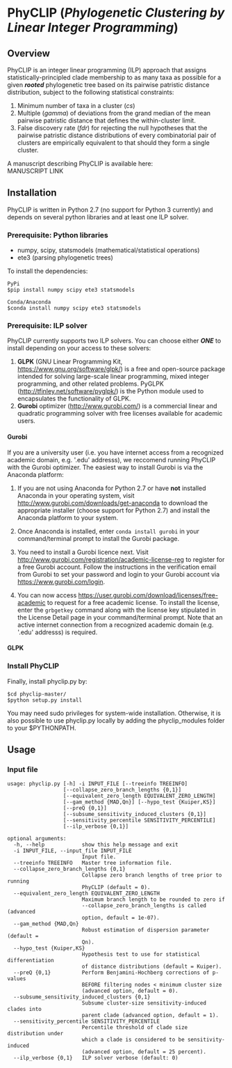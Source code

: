 # PhyCLIP (_Phylogenetic Clustering by Linear Integer Programming_)

## Overview

PhyCLIP is an integer linear programming (ILP) approach that assigns statistically-principled clade membership to as many taxa as possible for a given **_rooted_** phylogenetic tree based on its pairwise patristic distance distribution, subject to the following statistical constraints: 
1. Minimum number of taxa in a cluster (_cs_)
2. Multiple (_gamma_) of deviations from the grand median of the mean pairwise patristic distance that defines the within-cluster limit.
3. False discovery rate (_fdr_) for rejecting the null hypotheses that the pairwise patristic distance distributions of every combinatorial pair of clusters are empirically equivalent to that should they form a single cluster.

A manuscript describing PhyCLIP is available here:  
MANUSCRIPT LINK

## Installation
PhyCLIP is written in Python 2.7 (no support for Python 3 currently) and depends on several python libraries and at least one ILP solver.  

### Prerequisite: Python libraries    

* numpy, scipy, statsmodels  (mathematical/statistical operations)
* ete3 (parsing phylogenetic trees) 

To install the dependencies: 
```
PyPi
$pip install numpy scipy ete3 statsmodels

Conda/Anaconda
$conda install numpy scipy ete3 statsmodels
```
### Prerequisite: ILP solver 
PhyCLIP currently supports two ILP solvers. You can choose either **_ONE_** to install depending on your access to these solvers: 

1. **GLPK** (GNU Linear Programming Kit, https://www.gnu.org/software/glpk/) is a free and open-source package intended for solving large-scale linear programming, mixed integer programming, and other related problems. PyGLPK (http://tfinley.net/software/pyglpk/) is the Python module used to encapsulates the functionality of GLPK. 
2. **Gurobi** optimizer (http://www.gurobi.com/) is a commercial linear and quadratic programming solver with free licenses available for academic users.

#### Gurobi
If you are a university user (i.e. you have internet access from a recognized academic domain, e.g. '.edu' addresss), we reccomend running PhyCLIP with the Gurobi optimizer. The easiest way to install Gurobi is via the Anaconda platform:  

1. If you are not using Anaconda for Python 2.7 or have **not** installed Anaconda in your operating system, visit http://www.gurobi.com/downloads/get-anaconda to download the appropriate installer (choose support for Python 2.7) and install the Anaconda platform to your system. 

2. Once Anaconda is installed, enter ```conda install gurobi``` in your command/terminal prompt to install the Gurobi package. 

3. You need to install a Gurobi licence next. Visit http://www.gurobi.com/registration/academic-license-reg to register for a free Gurobi account. Follow the instructions in the verification email from Gurobi to set your password and login to your Gurobi account via https://www.gurobi.com/login. 

4. You can now access https://user.gurobi.com/download/licenses/free-academic to request for a free academic license. To install the license, enter the ```grbgetkey``` command along with the license key stipulated in the License Detail page in your command/terminal prompt. Note that an active internet connection from a recognized academic domain (e.g. '.edu' addresss) is required. 

#### GLPK

### Install PhyCLIP 

Finally, install phyclip.py by: 
```
$cd phyclip-master/ 
$python setup.py install
```
You may need sudo privileges for system-wide installation. Otherwise, it is also possible to use phyclip.py locally by adding the phyclip_modules folder to your $PYTHONPATH.

## Usage 

### Input file

```
usage: phyclip.py [-h] -i INPUT_FILE [--treeinfo TREEINFO]
                  [--collapse_zero_branch_lengths {0,1}]
                  [--equivalent_zero_length EQUIVALENT_ZERO_LENGTH]
                  [--gam_method {MAD,Qn}] [--hypo_test {Kuiper,KS}]
                  [--preQ {0,1}]
                  [--subsume_sensitivity_induced_clusters {0,1}]
                  [--sensitivity_percentile SENSITIVITY_PERCENTILE]
                  [--ilp_verbose {0,1}]

optional arguments:
  -h, --help            show this help message and exit
  -i INPUT_FILE, --input_file INPUT_FILE
                        Input file.
  --treeinfo TREEINFO   Master tree information file.
  --collapse_zero_branch_lengths {0,1}
                        Collapse zero branch lengths of tree prior to running
                        PhyCLIP (default = 0).
  --equivalent_zero_length EQUIVALENT_ZERO_LENGTH
                        Maximum branch length to be rounded to zero if
                        --collapse_zero_branch_lengths is called (advanced
                        option, default = 1e-07).
  --gam_method {MAD,Qn}
                        Robust estimation of dispersion parameter (default =
                        Qn).
  --hypo_test {Kuiper,KS}
                        Hypothesis test to use for statistical differentiation
                        of distance distributions (default = Kuiper).
  --preQ {0,1}          Perform Benjamini-Hochberg corrections of p-values
                        BEFORE filtering nodes < minimum cluster size
                        (advanced option, default = 0).
  --subsume_sensitivity_induced_clusters {0,1}
                        Subsume cluster-size sensitivity-induced clades into
                        parent clade (advanced option, default = 1).
  --sensitivity_percentile SENSITIVITY_PERCENTILE
                        Percentile threshold of clade size distribution under
                        which a clade is considered to be sensitivity-induced
                        (advanced option, default = 25 percent).
  --ilp_verbose {0,1}   ILP solver verbose (default: 0)
```
